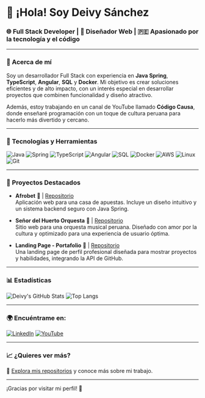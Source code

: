 # 👋 ¡Hola! Soy Deivy Sánchez

### 🌐 Full Stack Developer | 🎨 Diseñador Web | 🇵🇪 Apasionado por la tecnología y el código

---

### 💼 Acerca de mí
Soy un desarrollador Full Stack con experiencia en **Java Spring**, **TypeScript**, **Angular**, **SQL** y **Docker**. Mi objetivo es crear soluciones eficientes y de alto impacto, con un interés especial en desarrollar proyectos que combinen funcionalidad y diseño atractivo.

Además, estoy trabajando en un canal de YouTube llamado **Código Causa**, donde enseñaré programación con un toque de cultura peruana para hacerlo más divertido y cercano.

---

### 🚀 Tecnologías y Herramientas

![Java](https://img.shields.io/badge/Java-007396?style=for-the-badge&logo=java&logoColor=white)
![Spring](https://img.shields.io/badge/Spring-6DB33F?style=for-the-badge&logo=spring&logoColor=white)
![TypeScript](https://img.shields.io/badge/TypeScript-007ACC?style=for-the-badge&logo=typescript&logoColor=white)
![Angular](https://img.shields.io/badge/Angular-DD0031?style=for-the-badge&logo=angular&logoColor=white)
![SQL](https://img.shields.io/badge/SQL-4479A1?style=for-the-badge&logo=sql&logoColor=white)
![Docker](https://img.shields.io/badge/Docker-2496ED?style=for-the-badge&logo=docker&logoColor=white)
![AWS](https://img.shields.io/badge/AWS-232F3E?style=for-the-badge&logo=amazon-aws&logoColor=white)
![Linux](https://img.shields.io/badge/Linux-FCC624?style=for-the-badge&logo=linux&logoColor=black)
![Git](https://img.shields.io/badge/Git-F05032?style=for-the-badge&logo=git&logoColor=white)

---

### 🌟 Proyectos Destacados

- **Afrobet** 🎲 | [Repositorio](https://github.com/DeivySc/afrobet)  
  Aplicación web para una casa de apuestas. Incluye un diseño intuitivo y un sistema backend seguro con Java Spring.

- **Señor del Huerto Orquesta** 🎼 | [Repositorio](https://github.com/DeivySc/senor-del-huerto-orquesta)  
  Sitio web para una orquesta musical peruana. Diseñado con amor por la cultura y optimizado para una experiencia de usuario óptima.

- **Landing Page - Portafolio** 💼 | [Repositorio](https://github.com/DeivySc/landing-page-portafolio)  
  Una landing page de perfil profesional diseñada para mostrar proyectos y habilidades, integrando la API de GitHub.

---

### 📊 Estadísticas

![Deivy's GitHub Stats](https://github-readme-stats.vercel.app/api?username=DeivySc&show_icons=true&theme=transparent)
![Top Langs](https://github-readme-stats.vercel.app/api/top-langs/?username=DeivySc&layout=compact&theme=transparent)

---

### 🌍 Encuéntrame en:
[![LinkedIn](https://img.shields.io/badge/LinkedIn-0A66C2?style=for-the-badge&logo=linkedin&logoColor=white)](https://www.linkedin.com/in/deivy-jampool-sanchez-coronado-23abb1286/)
[![YouTube](https://img.shields.io/badge/YouTube-FF0000?style=for-the-badge&logo=youtube&logoColor=white)](https://www.youtube.com/@CódigoCausa)

---

### 📈 ¿Quieres ver más?
🔗 [Explora mis repositorios](https://github.com/DeivySc?tab=repositories) y conoce más sobre mi trabajo.

---

¡Gracias por visitar mi perfil! 🚀
